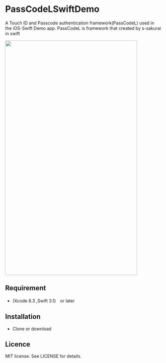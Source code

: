PassCodeLSwiftDemo
=============================
A Touch ID and Passcode authentication framework(PassCodeL) used in the iOS-Swift Demo app.
PassCodeL is framework that created by s-sakurai in swift  

<img src="https://github.com/shunabcd/PassCodeLSwiftDemo.git/blob/master/demo.gif" width="424" height="755">


## Requirement
- (Xcode 8.3 ,Swift 3.1)　or later

## Installation
- Clone or download

## Licence

MIT license. See LICENSE for details.

